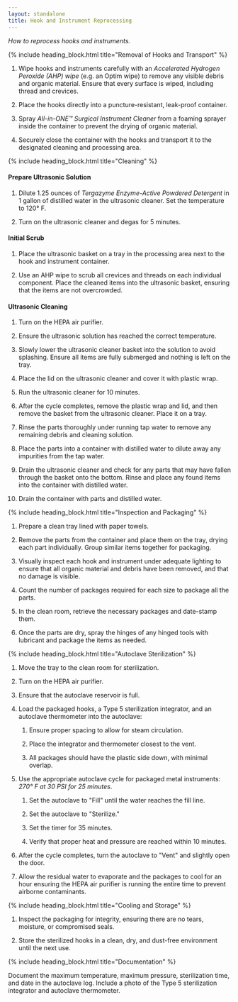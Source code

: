```yaml
---
layout: standalone
title: Hook and Instrument Reprocessing
---
```


*How to reprocess hooks and instruments.*

{% include heading_block.html title="Removal of Hooks and Transport" %}

1. Wipe hooks and instruments carefully with an *Accelerated Hydrogen Peroxide (AHP) wipe* (e.g. an Optim wipe) to remove any visible debris and organic material. Ensure that every surface is wiped, including thread and crevices.

1. Place the hooks directly into a puncture-resistant, leak-proof container.

1. Spray *All-in-ONE&trade; Surgical Instrument Cleaner* from a foaming sprayer inside the container to prevent the drying of organic material.

1. Securely close the container with the hooks and transport it to the designated cleaning and processing area.

{% include heading_block.html title="Cleaning" %}

#### Prepare Ultrasonic Solution

1. Dilute 1.25 ounces of *Tergazyme Enzyme-Active Powdered Detergent* in 1 gallon of distilled water in the ultrasonic cleaner. Set the temperature to 120&deg; F.

1. Turn on the ultrasonic cleaner and degas for 5 minutes.

#### Initial Scrub

1. Place the ultrasonic basket on a tray in the processing area next to the hook and instrument container.

1. Use an AHP wipe to scrub all crevices and threads on each individual component. Place the cleaned items into the ultrasonic basket, ensuring that the items are not overcrowded.

#### Ultrasonic Cleaning

1. Turn on the HEPA air purifier.

1. Ensure the ultrasonic solution has reached the correct temperature.

1. Slowly lower the ultrasonic cleaner basket into the solution to avoid splashing. Ensure all items are fully submerged and nothing is left on the tray.

1. Place the lid on the ultrasonic cleaner and cover it with plastic wrap.

1. Run the ultrasonic cleaner for 10 minutes.

1. After the cycle completes, remove the plastic wrap and lid, and then remove the basket from the ultrasonic cleaner. Place it on a tray.

1. Rinse the parts thoroughly under running tap water to remove any remaining debris and cleaning solution.

1. Place the parts into a container with distilled water to dilute away any impurities from the tap water.

1. Drain the ultrasonic cleaner and check for any parts that may have fallen through the basket onto the bottom. Rinse and place any found items into the container with distilled water.

1. Drain the container with parts and distilled water.

{% include heading_block.html title="Inspection and Packaging" %}

1. Prepare a clean tray lined with paper towels.

1. Remove the parts from the container and place them on the tray, drying each part individually. Group similar items together for packaging.

1. Visually inspect each hook and instrument under adequate lighting to ensure that all organic material and debris have been removed, and that no damage is visible.

1. Count the number of packages required for each size to package all the parts.

1. In the clean room, retrieve the necessary packages and date-stamp them.

1. Once the parts are dry, spray the hinges of any hinged tools with lubricant and package the items as needed.

{% include heading_block.html title="Autoclave Sterilization" %}

1. Move the tray to the clean room for sterilization.

1. Turn on the HEPA air purifier.

1. Ensure that the autoclave reservoir is full.

1. Load the packaged hooks, a Type 5 sterilization integrator, and an autoclave thermometer into the autoclave:

    1. Ensure proper spacing to allow for steam circulation.

    1. Place the integrator and thermometer closest to the vent.

    1. All packages should have the plastic side down, with minimal overlap.

1. Use the appropriate autoclave cycle for packaged metal instruments: *270&deg; F at 30 PSI for 25 minutes*.

    1. Set the autoclave to "Fill" until the water reaches the fill line.

    1. Set the autoclave to "Sterilize."

    1. Set the timer for 35 minutes.

    1. Verify that proper heat and pressure are reached within 10 minutes.

1. After the cycle completes, turn the autoclave to "Vent" and slightly open the door.

1. Allow the residual water to evaporate and the packages to cool for an hour ensuring the HEPA air purifier is running the entire time to prevent airborne contaminants.

{% include heading_block.html title="Cooling and Storage" %}

1. Inspect the packaging for integrity, ensuring there are no tears, moisture, or compromised seals.

1. Store the sterilized hooks in a clean, dry, and dust-free environment until the next use.

{% include heading_block.html title="Documentation" %}

Document the maximum temperature, maximum pressure, sterilization time, and date in the autoclave log. Include a photo of the Type 5 sterilization integrator and autoclave thermometer.
